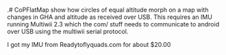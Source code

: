 .# CoPFlatMap
show how circles of equal altitude morph on a map with changes in GHA and altitude as received over USB.
This requires an IMU running Multiwii 2.3 which the com/ stuff needs to communicate to android over USB
using the multiwii serial protocol.

I got my IMU from Readytoflyquads.com for about $20.00
